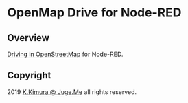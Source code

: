 # OpenMap Drive for Node-RED

## Overview

[Driving in OpenStreetMap](https://github.com/dotnsf/openmap_drive) for Node-RED.



## Copyright

2019 [K.Kimura @ Juge.Me](https://github.com/dotnsf) all rights reserved.
